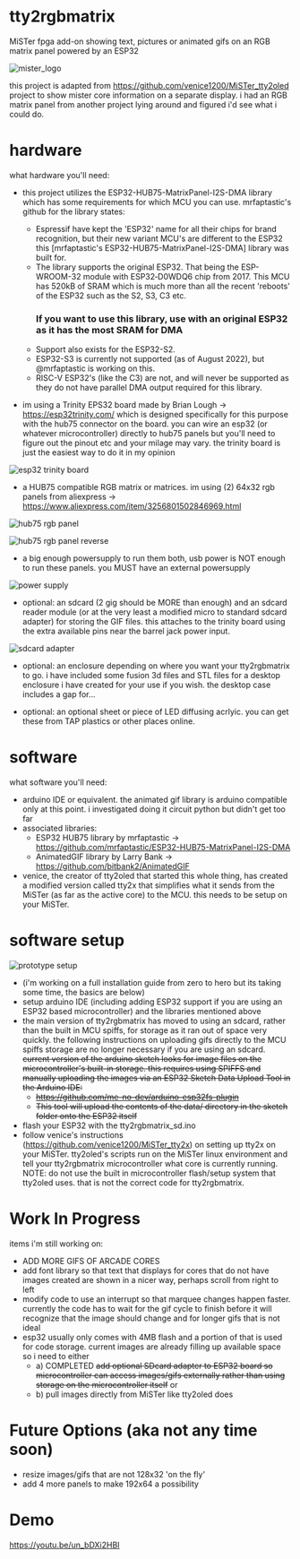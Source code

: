 # tty2rgbmatrix
MiSTer fpga add-on showing text, pictures or animated gifs on an RGB matrix panel powered by an ESP32

![mister_logo](docs/images/mister_logo.jpeg "mister_logo")
 
this project is adapted from https://github.com/venice1200/MiSTer_tty2oled project to show mister core information on a separate display. i had an RGB matrix panel from another project lying around and figured i'd see what i could do. 

# hardware
what hardware you'll need:
- this project utilizes the ESP32-HUB75-MatrixPanel-I2S-DMA library which has some requirements for which MCU you can use. mrfaptastic's github for the library states: 
	- Espressif have kept the 'ESP32' name for all their chips for brand recognition, but their new variant MCU's are different to the ESP32 this [mrfaptastic's ESP32-HUB75-MatrixPanel-I2S-DMA] library was built for.
	- The library supports the original ESP32. That being the ESP-WROOM-32 module with ESP32‑D0WDQ6 chip from 2017. This MCU has 520kB of SRAM which is much more than all the recent 'reboots' of the ESP32 such as the S2, S3, C3 etc. <b><h3>If you want to use this library, use with an original ESP32 as it has the most SRAM for DMA</b></h3>
	- Support also exists for the ESP32-S2.
	- ESP32-S3 is currently not supported (as of August 2022), but @mrfaptastic is working on this.
	- RISC-V ESP32's (like the C3) are not, and will never be supported as they do not have parallel DMA output required for this library.

- im using a Trinity EPS32 board made by Brian Lough -> https://esp32trinity.com/ which is designed specifically for this purpose with the hub75 connector on the board. you can wire an esp32 (or whatever microcontroller) directly to hub75 panels but you'll need to figure out the pinout etc and your milage may vary. the trinity board is just the easiest way to do it in my opinion

![esp32 trinity board](docs/images/esp32trinity.jpeg "esp32 trinity board")

- a HUB75 compatible RGB matrix or matrices. im using (2) 64x32 rgb panels from aliexpress -> https://www.aliexpress.com/item/3256801502846969.html

![hub75 rgb panel](docs/images/example_hub75_panel.jpeg "hub75 rgb panel")

![hub75 rgb panel reverse](docs/images/example_hub75_panel_reverse.jpeg "hub75 rgb panel reverse")

- a big enough powersupply to run them both, usb power is NOT enough to run these panels. you MUST have an external powersupply

![power supply](docs/images/powersupply.jpeg "powerbrick")

- optional: an sdcard (2 gig should be MORE than enough) and an sdcard reader module (or at the very least a modified micro to standard sdcard adapter) for storing the GIF files. this attaches to the trinity board using the extra available pins near the barrel jack power input.

![sdcard adapter](https://cdn-shop.adafruit.com/970x728/254-03.jpg "sdcard")

- optional: an enclosure depending on where you want your tty2rgbmatrix to go. i have included some fusion 3d files and STL files for a desktop enclosure i have created for your use if you wish. the desktop case includes a gap for...

- optional: an optional sheet or piece of LED diffusing acrlyic. you can get these from TAP plastics or other places online.

# software
what software you'll need:
- arduino IDE or equivalent. the animated gif library is arduino compatible only at this point. i investigated doing it circuit python but didn't get too far
- associated libraries:
	- ESP32 HUB75 library by mrfaptastic -> https://github.com/mrfaptastic/ESP32-HUB75-MatrixPanel-I2S-DMA
	- AnimatedGIF library by Larry Bank -> https://github.com/bitbank2/AnimatedGIF
- venice, the creator of tty2oled that started this whole thing, has created a modified version called tty2x that simplifies what it sends from the MiSTer (as far as the active core) to the MCU. this needs to be setup on your MiSTer.

# software setup
![prototype setup](docs/images/prototype.jpeg "prototype")

- (i'm working on a full installation guide from zero to hero but its taking some time, the basics are below)
- setup arduino IDE (including adding ESP32 support if you are using an ESP32 based microcontroller) and the libraries mentioned above
- the main version of tty2rgbmatrix has moved to using an sdcard, rather than the built in MCU spiffs, for storage as it ran out of space very quickly. the following instructions on uploading gifs directly to the MCU spiffs storage are no longer necessary if you are using an sdcard. 
  ~~current version of the arduino sketch looks for image files on the microcontroller's built-in storage. this requires using SPIFFS and manually uploading the images via an ESP32 Sketch Data Upload Tool in the Arduino IDE:~~
	- ~~https://github.com/me-no-dev/arduino-esp32fs-plugin~~
	- ~~This tool will upload the contents of the data/ directory in the sketch folder onto the ESP32 itself~~
- flash your ESP32 with the tty2rgbmatrix_sd.ino
- follow venice's instructions (https://github.com/venice1200/MiSTer_tty2x) on setting up tty2x on your MiSTer. tty2oled's scripts run on the MiSTer linux environment and tell your tty2rgbmatrix microcontroller what core is currently running. NOTE: do not use the built in microcontroller flash/setup system that tty2oled uses. that is not the correct code for tty2rgbmatrix.


# Work In Progress
items i'm still working on:
- ADD MORE GIFS OF ARCADE CORES
- add font library so that text that displays for cores that do not have images created are shown in a nicer way, perhaps scroll from right to left
- modify code to use an interrupt so that marquee changes happen faster. currently the code has to wait for the gif cycle to finish before it will recognize that the image should change and for longer gifs that is not ideal
- esp32 usually only comes with 4MB flash and a portion of that is used for code storage. current images are already filling up available space so i need to either
	- a) COMPLETED ~~add optional SDcard adapter to ESP32 board so microcontroller can access images/gifs externally rather than using storage on the microcontroller itself~~ or 
	- b) pull images directly from MiSTer like tty2oled does

# Future Options (aka not any time soon)
- resize images/gifs that are not 128x32 'on the fly'
- add 4 more panels to make 192x64 a possibility

# Demo
https://youtu.be/un_bDXi2HBI